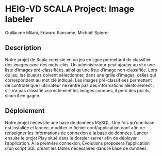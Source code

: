 # HEIG-VD SCALA Project: Image labeler

Guillaume Milani, Edward Ransome, Michaël Spierer

## Description
Notre projet de Scala consiste en un jeu en ligne permettant de classifier des images avec des mots-clés. Un administrateur peut ajouter au site une liste d’images pré-classifiées, ainsi qu’une liste d’image non-classifiée.
Lors du jeu, les joueurs doivent sélectionner, dans une grille d’images, celles qui correspondent au mot clé indiqué. Les images pré-classifiées permettent de contrôler que l’utilisateur ne rentre pas des informations aléatoirement : s’il n’a pas classifié correctement les images connues, il perd des points, sinon il en gagne.

## Déploiement
Notre projet nécessite une base de données MySQL. Une fois qu’une base est installée et lancée, modifier le fichier conf/application.conf afin de renseigner les informations de connexion à la base de données. 
Lancer ensuite le projet Play situé dans le dossier server afin de déployer l’application. À la première connexion, Evolutions proposera l’application d’un script SQL créant les tables nécessaires dans le base de données.
